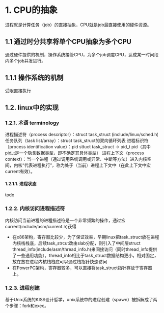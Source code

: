 # 1. CPU的抽象
进程就是计算任务（job）的直接抽象，CPU就是job最直接使用的硬件资源。

## 1.1 通过时分共享将单个CPU抽象为多个CPU
通过硬件提供的机制，操作系统接管CPU，为多个job调度CPU，达成某一时间段内多个job并发进行。
## 1.1.1 操作系统的机制
受限直接执行
## 1.2. linux中的实现
### 1.2.1. 术语 terminology
进程描述符（process descriptor）：struct task_struct (include/linux/sched.h)
任务队列（task list/array）：struct task_struct的双向循环列表
进程标识符（process identification value）：pid sttuct task_struct -> pid_t pid（其中pid_t是一个隐含数据类型，即不确定其具体类型）
进程上下文（process context）：当一个进程（通过调用系统调用或异常、中断等方法）进入内核空间，内核“代表进程执行”，称为处于（当前）进程上下文中（在此上下文中宏current有效）。
#### 1.2.1.1. 进程状态
todo
### 1.2.2. 内核访问进程描述符
内核访问当前进程的进程描述符是一个非常频繁的操作，通过宏current(include/asm/current.h)获得
- 在x86架构，寄存器比较少，为了保证效率，早期linux把task_struct放在进程内核栈栈底，后续task_strcut改由slab分配，则引入了中间层struct thread_info(include/asm/thread_info.h)来间接访问（同时thread_info提供了一些通用功能），thread_info相比于task_struct数据结构更小，相对固定，放在放在进程内核栈栈底可以通过栈指针快速访问
- 在PowerPC架构，寄存器较多，可以直接将task_struct指针存放于寄存器上。

### 1.2.3. 进程创建
基于Unix系统的KISS设计哲学，unix系统中的进程创建（spawn）被拆解成了两个步骤：fork和exec。